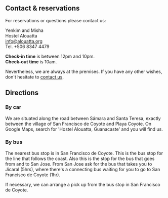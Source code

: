 ## Contact & reservations


For reservations or questions please contact us:

Yenkim and Misha  
Hostel Alouatta  
[info@alouatta.org](mailto:info@alouatta.org)  
Tel. +506 8347 4479

**Check-in time** is between 12pm and 10pm.  
**Check-out time** is 10am.

Nevertheless, we are always at the premises. If you have any other wishes, don't
hesitate to [contact us](mailto:info@alouatta.org).

## Directions

### By car
We are situated along the road between Sámara and Santa Teresa, exactly between
the village of San Francisco de Coyote and Playa Coyote. On Google Maps, search
for 'Hostel Alouatta, Guanacaste' and you will find us.

### By bus
The nearest bus stop is in San Francisco de Coyote. This is the bus stop for
the line that follows the coast. Also this is the stop for the bus that goes
from and to San Jose.
From San Jose ask for the bus that takes you to Jicaral (5hrs), where there's a
connecting bus waiting for you to go to San Francisco de Coyote (1hr).

If necessary, we can arrange a pick up from the bus stop in San Francisco de Coyote.
